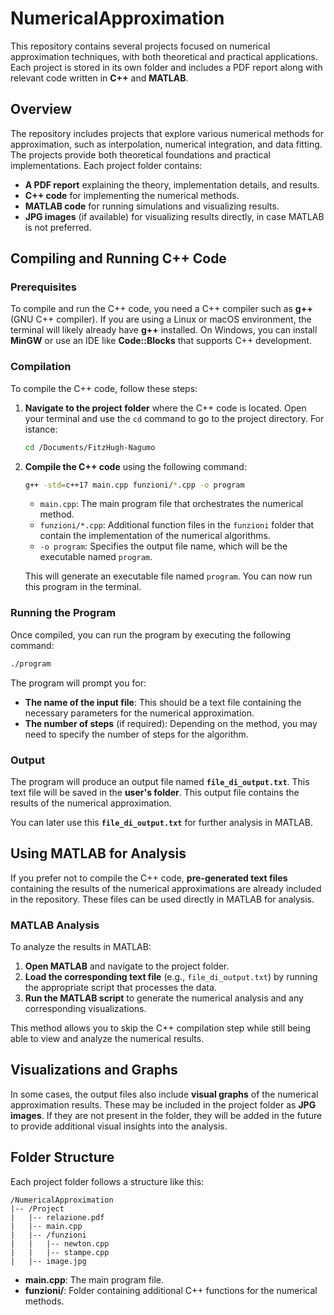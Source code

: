 # NumericalApproximation

This repository contains several projects focused on numerical approximation techniques, with both theoretical and practical applications. Each project is stored in its own folder and includes a PDF report along with relevant code written in **C++** and **MATLAB**.

## Overview

The repository includes projects that explore various numerical methods for approximation, such as interpolation, numerical integration, and data fitting. The projects provide both theoretical foundations and practical implementations. Each project folder contains:

- **A PDF report** explaining the theory, implementation details, and results.
- **C++ code** for implementing the numerical methods.
- **MATLAB code** for running simulations and visualizing results.
- **JPG images** (if available) for visualizing results directly, in case MATLAB is not preferred.
## Compiling and Running C++ Code

### Prerequisites

To compile and run the C++ code, you need a C++ compiler such as **g++** (GNU C++ compiler). If you are using a Linux or macOS environment, the terminal will likely already have **g++** installed. On Windows, you can install **MinGW** or use an IDE like **Code::Blocks** that supports C++ development.

### Compilation

To compile the C++ code, follow these steps:

1. **Navigate to the project folder** where the C++ code is located.
   Open your terminal and use the `cd` command to go to the project directory. For istance:
   ```bash
   cd /Documents/FitzHugh-Nagumo
   ```

2. **Compile the C++ code** using the following command:
   ```bash
   g++ -std=c++17 main.cpp funzioni/*.cpp -o program
   ```

   - `main.cpp`: The main program file that orchestrates the numerical method.
   - `funzioni/*.cpp`: Additional function files in the `funzioni` folder that contain the implementation of the numerical algorithms.
   - `-o program`: Specifies the output file name, which will be the executable named `program`.

   This will generate an executable file named `program`. You can now run this program in the terminal.

### Running the Program

Once compiled, you can run the program by executing the following command:

```bash
./program
```

The program will prompt you for:

- **The name of the input file**: This should be a text file containing the necessary parameters for the numerical approximation.
- **The number of steps** (if required): Depending on the method, you may need to specify the number of steps for the algorithm.

### Output

The program will produce an output file named **`file_di_output.txt`**. This text file will be saved in the **user's folder**. This output file contains the results of the numerical approximation.

You can later use this **`file_di_output.txt`** for further analysis in MATLAB.

## Using MATLAB for Analysis

If you prefer not to compile the C++ code, **pre-generated text files** containing the results of the numerical approximations are already included in the repository. These files can be used directly in MATLAB for analysis.

### MATLAB Analysis

To analyze the results in MATLAB:

1. **Open MATLAB** and navigate to the project folder.
2. **Load the corresponding text file** (e.g., `file_di_output.txt`) by running the appropriate script that processes the data.
3. **Run the MATLAB script** to generate the numerical analysis and any corresponding visualizations.

This method allows you to skip the C++ compilation step while still being able to view and analyze the numerical results.

## Visualizations and Graphs

In some cases, the output files also include **visual graphs** of the numerical approximation results. These may be included in the project folder as **JPG images**. If they are not present in the folder, they will be added in the future to provide additional visual insights into the analysis.


## Folder Structure

Each project folder follows a structure like this:

```
/NumericalApproximation
|-- /Project
|   |-- relazione.pdf
|   |-- main.cpp
|   |-- /funzioni
|   |   |-- newton.cpp
|   |   |-- stampe.cpp
|   |-- image.jpg
```

- **main.cpp**: The main program file.
- **funzioni/**: Folder containing additional C++ functions for the numerical methods.
